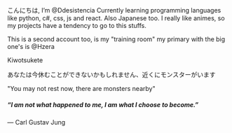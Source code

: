 こんにちは, I’m @Ddesistencia
Currently learning programming languages like python, c#, css, js and react. Also Japanese too.
I really like animes, so my projects have a tendency to go to this stuffs.

This is a second account too, is my "training room" my primary with the big one's is @Hzera

Kiwotsukete

あなたは今休むことができないかもしれません、近くにモンスターがいます

"You may not rest now, there are monsters nearby"

##### “I am not what happened to me, I am what I choose to become.”
― Carl Gustav Jung

<!---
Ddesistencia/Ddesistencia is a ✨ special ✨ repository because its `README.md` (this file) appears on your GitHub profile.
You can click the Preview link to take a look at your changes.
--->
